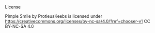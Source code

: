 License


Pimple Smile by ProtieusKeebs is licensed under https://creativecommons.org/licenses/by-nc-sa/4.0/?ref=chooser-v1 CC BY-NC-SA 4.0
